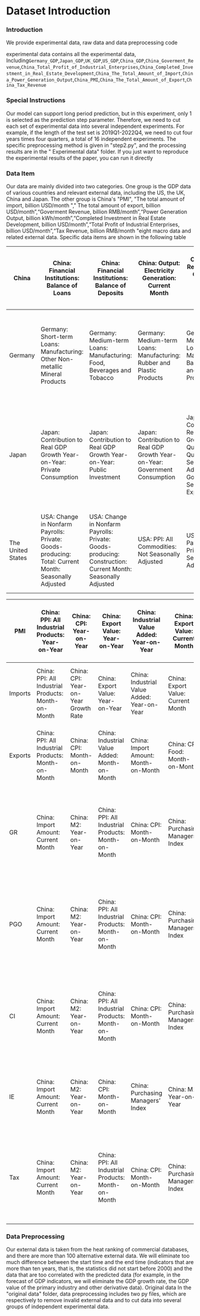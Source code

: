 # Dataset Introduction

### Introduction

We provide experimental data, raw data and data preprocessing code

experimental data contains all the experimental data, Including`Germany_GDP`,`Japan_GDP`,`UK_GDP`,`US_GDP`,`China_GDP`,`China_Goverment_Revenue`,`China_Total_Profit_of_Industrial_Enterprises`,`China_Completed_Investment_in_Real_Estate_Development`,`China_The_Total_Amount_of_Import`,`China_Power_Generation_Output`,`China_PMI`,`China_The_Total_Amount_of_Export`,`China_Tax_Revenue`

### Special Instructions

Our model can support long period prediction, but in this experiment, only 1 is selected as the prediction step
parameter. Therefore, we need to cut each set of experimental data into several independent experiments. For example, if
the length of the test set is 2019Q1-2022Q4, we need to cut four years times four quarters, a total of 16 independent
experiments. The specific preprocessing method is given in "step2.py", and the processing results are in the "
Experimental data" folder. If you just want to reproduce the experimental results of the paper, you can run it directly

### Data Item

Our data are mainly divided into two categories. One group is the GDP data of various countries and relevant external
data, including the US, the UK, China and Japan. The other group is China's "PMI", "The total amount of import, billion
USD/month "," The total amount of export, billion USD/month”,“Goverment Revenue, billion RMB/month”,“Power Generation
Output, billion kWh/month”,“Completed Investment in Real Estate Development, billion USD/month”,“Total Profit of
Industrial Enterprises, billion USD/month”,“Tax Revenue, billion RMB/month "eight macro data and related external data.
Specific data items are shown in the following table


| China             | China:  Financial Institutions:  Balance of Loans                                                           | China:  Financial Institutions:  Balance of Deposits                                                               | China:  Output:  Electricity Generation:  Current Month                       | China:  Total Retail Sales of Consumer Goods:  Current Month                                                      | China:  Fixed Asset Investment:  Cumulative Value                                                                           | China:  Floor Space of Buildings Completed:  Year-on-Year                            | China:  Financial Institutions:  Balance of Loans:  Year-on-Year                                         | China:  Floor Space of Buildings Started:  Year-on-Year                                                                         | China:  Industrial Value Added:  Month-on-Month                                               | China:  Consumer Confidence Index (Monthly)                   | China:  Floor Space of Buildings Under Construction:  Year-on-Year                                                             | China:  Fixed Asset Investment:  Year-on-Year                                                      | China:  Commercial Housing Sales Area:  Year-on-Year                                                                | China: Commercial Housing Sales Area: Residential Buildings: Year-on-Year                                                                 | China: Fiscal Revenue: Cumulative Value                           | China:  Financial Institutions:  Savings Deposits Balance                                 | China:  Fiscal Balance:  Current Month                                | China:  Output:  Household Refrigerators:  Current Month                      | China:  Average Exchange Rate:  US Dollar to RMB                  | China:  Output:  Automobiles:  Current Month                                                                                                   | China:  Output:  Electricity Generation:  Year-on-Year                                                     | China:  Output:  Metal Cutting Machine Tools:  Current Month              | China:  Output:  Air Conditioners:  Current Month                       | China:  CPI:  Month-on-Month                                                                                                    | China:  Tax Revenue:  Current Month                                                      | China:  Fiscal Revenue:  Current Month                   | China:  Fiscal Expenditure:  Cumulative Value                                                         | China:  Fiscal Expenditure:  Current Month                      | China:  Output:  Crude Steel:  Current Month                                            | China:  Tax Revenue:  Month-on-Month                                                     |
|-------------------|-------------------------------------------------------------------------------------------------------------|--------------------------------------------------------------------------------------------------------------------|-------------------------------------------------------------------------------|-------------------------------------------------------------------------------------------------------------------|-----------------------------------------------------------------------------------------------------------------------------|--------------------------------------------------------------------------------------|----------------------------------------------------------------------------------------------------------|---------------------------------------------------------------------------------------------------------------------------------|-----------------------------------------------------------------------------------------------|---------------------------------------------------------------|--------------------------------------------------------------------------------------------------------------------------------|----------------------------------------------------------------------------------------------------|---------------------------------------------------------------------------------------------------------------------|-------------------------------------------------------------------------------------------------------------------------------------------|-------------------------------------------------------------------|-------------------------------------------------------------------------------------------|-----------------------------------------------------------------------|-------------------------------------------------------------------------------|-------------------------------------------------------------------|------------------------------------------------------------------------------------------------------------------------------------------------|------------------------------------------------------------------------------------------------------------|---------------------------------------------------------------------------|-------------------------------------------------------------------------|---------------------------------------------------------------------------------------------------------------------------------|------------------------------------------------------------------------------------------|----------------------------------------------------------|-------------------------------------------------------------------------------------------------------|-----------------------------------------------------------------|-----------------------------------------------------------------------------------------|------------------------------------------------------------------------------------------|
| Germany           | Germany:  Short-term Loans:  Manufacturing:  Other Non-metallic Mineral Products                            | Germany:  Medium-term Loans:  Manufacturing:  Food, Beverages and Tobacco                                          | Germany:  Medium-term Loans:  Manufacturing:  Rubber and Plastic Products     | Germany:  Medium-term Loans:  Manufacturing:  Basic Metals and Metal Products                                     | Germany:  Short-term Loans:  Services:  Other Services                                                                      | Germany:  Short-term Loans:  Agriculture                                             | Germany:  Short-term Loans:  Manufacturing:  Textiles and Textile Products, Leather and Leather Products | Germany:  Loans:  Manufacturing:  Wood, Pulp and Paper Products, Printing and Publishing, Furniture Manufacturing and Recycling | Germany:  Short-term Loans:  Manufacturing:  Chemicals, Coking, Oil Refining and Nuclear Fuel | Germany:  Loans:  Manufacturing:  Food, Beverages and Tobacco | Germany:  Medium-term Loans:  Services:  Holding Companies                                                                     | Germany:  Medium-term Loans:  Services:  Computer and Related Activities, Research and Development | Germany:  Medium-term Loans:  Financial Institutions and Insurance Companies (Excluding Micro-lending Institutions) | Germany:  Long-term Loans:  Transport, Storage and Communication                                                                          | Germany:  Long-term Loans:  Services:  Accommodation and Catering | Germany:  Loans:  Services:  Accommodation and Catering                                   | Germany:  Short-term Loans:  Transport , Storage and Communication    | Germany:  Short-term Loans:  Manufacturing:  Electrical and Optical Equipment | Germany:  Medium-term Loans:  Services:  Movable Property Leasing | Germany:  Medium-term Loans:  Manufacturing:  Wood , Pulp and Paper Products , Printing and Publishing , Furniture Manufacturing and Recycling | Germany:  Medium-term Loans:  Manufacturing:  Textiles and Textile Products , Leather and Leather Products | Germany:  Medium-term Loans:  Electricity , Gas and Water Supply , Mining | Germany:  Medium-term Loans:  Construction                              | Germany:  Manufacturing Capacity Utilization                                                                                    | Germany:  Short-term Loans:  Wholesale , Retail Trade and Repair                         | Germany:  Loans:  Services:  Other Services              | Germany:  Loans:  Construction                                                                        | Germany:  Long-term Loans:  Wholesale , Retail Trade and Repair | Germany:  Loans:  Services:  Computer and Related Activities , Research and Development | Germany:  Loans:  Services:  Real Estate Enterprises                                     |
| Japan             | Japan:  Contribution to Real GDP Growth Year-on-Year:  Private Consumption                                  | Japan:  Contribution to Real GDP Growth Year-on-Year:  Public Investment                                           | Japan:  Contribution to Real GDP Growth Year-on-Year:  Government Consumption | Japan:  Contribution to Real GDP Growth Quarter-on-Quarter Seasonally Adjusted:  Goods and Services:  Net Exports | Japan:  Contribution to Real GDP Growth Year-on-Year:  GDP                                                                  | Japan:  Contribution to Real GDP Growth Year-on-Year:  Domestic Demand               | Japan:  Contribution to Real GDP Growth Year-on-Year:  Goods and Services:  Net Exports                  | Japan:  Real Disposable Personal Income Index                                                                                   | Japan:  Consumer Price Index                                                                  | Japan:  OECD Real House Price Index Seasonally Adjusted       | Japan:  Domestic Banks:  Bank Accounts, Trust Accounts, Overseas Branch Accounts:  Housing Loans:  Household Loans:  New Loans | Japan:  Domestic Banks:  Bank Accounts:  Housing Loans:  Household Loans:  New Loans               | Japan:  Manufacturing Inventories:  Total                                                                           | Japan:  Domestic Banks:  Bank Accounts , Trust Accounts , Overseas Branch Accounts:  Housing Loans:  Household Loans:  Outstanding Amount | Japan:  Balance:  Current Account                                 | Japan:  Producer Price Index:  Year-on-Year                                               | Japan:  Unemployment Rate                                             | Japan:  Unemployment Rate:  Seasonally Adjusted                               | Japan:  Import Amount:  Year-on-Year                              | Japan:  Core CPI                                                                                                                               | Japan:  OECD Composite Leading Indicators                                                                  | Japan:  Money Supply:  Average Balance:  M2:  Year-on-Yea                 | Japan:  10-year Government Bond Yield                                   | Japan:  Industrial Production Index:  Mining and Manufacturing:  Year-on-Year                                                   | Japan:  Consumer Confidence Index                                                        | Japan:  Import Amount:  Current Month                    | Japan:  Export Amount:  Current Month                                                                 | Japan:  Commercial Sales:  Total                                | Japan:  Trade Balance:  Current Month                                                   | Japan:  Machinery Orders:  Metal Cutting Machine Tools                                   |
| The United States | USA:  Change in Nonfarm Payrolls:  Private:  Goods-producing:  Total:  Current Month:  Seasonally Adjusted  | USA:  Change in Nonfarm Payrolls:  Private:  Goods-producing:  Construction:  Current Month:  Seasonally Adjusted  | USA:  PPI:  All Commodities:  Not Seasonally Adjusted                         | USA:  Nonfarm Payrolls:  Private:  Total:  Seasonally Adjusted                                                    | USA:  Change in Nonfarm Payrolls:  Private:  Goods-producing:  Manufacturing:  Total:  Current Month:  Seasonally Adjusted  | USA:  Change in Nonfarm Payrolls:  Government:  Current Month:  Seasonally Adjusted  | USA:  CPI:  Transportation:  Seasonally Adjusted:  Month-on-Month                                        | USA:  CPI:  Transportation:  Month-on-Month                                                                                     | USA:  CPI:  Medical Care:  Seasonally Adjusted:  Month-on-Month                               | USA:  CPI:  Medical Care:  Month-on-Month                     | USA:  CPI:  Food:  Seasonally Adjusted:  Month-on-Month                                                                        | USA:  CPI:  Apparel:  Seasonally Adjusted:  Month-on-Month                                         | USA:  Nonfarm Payrolls:  Total:  Seasonally Adjusted                                                                | USA:  Consumer Credit Outstanding:  Total:  Seasonally Adjusted                                                                           | USA:  CPI:  Apparel:  Month-on-Month                              | USA:  Nonfarm Payrolls:  Private:  Goods-producing:  Manufacturing:  Seasonally Adjusted  | USA:  PPI:  All Commodities:  Year-on-Year:  Not Seasonally Adjusted  | USA:  CPI:  Food:  Year-on-Year                                               | USA:  CPI:  Year-on-Year                                          | USA:  CPI:  Month-on-Month                                                                                                                     | USA:  CPI:  Seasonally Adjusted:  Month-on-Month                                                           | USA:  CPI:  Food:  Month-on-Month                                         | USA:  Industrial Production Index:  Year-on-Year:  Seasonally Adjusted  | USA:  Change in Nonfarm Payrolls:  Private:  Service-providing:  Leisure and Hospitality:  Current Month:  Seasonally Adjusted  | USA:  Average Weekly Hours of Production Workers in Manufacturing:  Seasonally Adjusted  | USA:  Industrial Production Index:  Seasonally Adjusted  | USA:  Change in Nonfarm Payrolls:  Private:  Service-providing:  Current Month:  Seasonally Adjusted  | USA:  Consumer Price Index                                      | USA:  Change in Nonfarm Payrolls:  Total:  Seasonally Adjusted                          | USA:  Nonfarm Payrolls:  Private:  Goods-producing:  Construction:  Seasonally Adjusted  |


|  PMI       | China: PPI: All Industrial Products: Year-on-Year      | China: CPI: Year-on-Year             | China: Export Value: Year-on-Year                       | China: Industrial Value Added: Year-on-Year  | China: Export Value: Current Month  | China: Import Value: Year-on-Year              | China: CPI: Food: Year-on-Year                  | China: CPI: Month-on-Month                                          | China: Trade Balance Value: Current Month        | China:  Import Value:  Current Month                                 | China:  Consumer Confidence Index (Monthly)          | China:  Financial Institutions:  Medium and Long-term Loan Balance | China:  Export Value:  United States:  Current Month             | China:  Export Value:  Cumulative Value                              | China: PPI:  Means of Production:  Year-on-Year                       | China:  Sales Volume:  Automobiles:  Current Month           | China:  Import and Export Value:  Year-on-Year   | China: PPI:  Means of Subsistence:  Year-on-Year | China:  Average Exchange Rate:  US Dollar to RMB                | hina:  Import and Export Amount:  Current Month                            | China: CPI: Housing: Year-on-Year                                 | China:  Export Amount:  Japan:  Current Month                    | China: PPIRM: Year-on-Year                                                 | China:  Trade Balance Value:  Cumulative Value                                                                        | China: CPI: Clothing: Year-on-Year                                                      | China: CPI: Transportation and Communication: Year-on-Year               | China: PPI: Means of Production: Raw Material Industry: Year-on-Year                                                   | China: CPI: Education, Culture and Entertainment: Year-on-Year                           | China: CPI: Medical Care: Year-on-Year                  | China: CPI: Livelihood Goods and Services:  Year-on-Year                   |
|-------------------|-------------------------------------------------------------------------------------------------------------|--------------------------------------------------------------------------------------------------------------------|-------------------------------------------------------------------------------|-------------------------------------------------------------------------------------------------------------------|-----------------------------------------------------------------------------------------------------------------------------|--------------------------------------------------------------------------------------|----------------------------------------------------------------------------------------------------------|---------------------------------------------------------------------------------------------------------------------------------|-----------------------------------------------------------------------------------------------|---------------------------------------------------------------|--------------------------------------------------------------------------------------------------------------------------------|----------------------------------------------------------------------------------------------------|---------------------------------------------------------------------------------------------------------------------|-------------------------------------------------------------------------------------------------------------------------------------------|-------------------------------------------------------------------|-------------------------------------------------------------------------------------------|-----------------------------------------------------------------------|-------------------------------------------------------------------------------|-------------------------------------------------------------------|------------------------------------------------------------------------------------------------------------------------------------------------|------------------------------------------------------------------------------------------------------------|---------------------------------------------------------------------------|-------------------------------------------------------------------------|---------------------------------------------------------------------------------------------------------------------------------|------------------------------------------------------------------------------------------|----------------------------------------------------------|-------------------------------------------------------------------------------------------------------|-----------------------------------------------------------------|-----------------------------------------------------------------------------------------|------------------------------------------------------------------------------------------|
|  Imports   | China: PPI: All Industrial Products: Month-on-Month    | China: CPI: Year-on-Year Growth Rate | China: Export Value: Year-on-Year                       | China: Industrial Value Added: Year-on-Year  | China: Export Value: Current Month  | China: CPI: Food: Year-on-Year                 | China: CPI: Month-on-Month                      | China: Trade Balance Value: Current Month                           | China: Consumer Confidence Index (Monthly)       | China:  Financial Institutions:  Medium and Long-term Loan Balance   | China:  Export Value:  United States:  Current Month | China:  Export Value:  Cumulative Value                            | China: PPI:  Means of Production:  Year-on-Year Growth Rate      | China:  Sales Volume:  Automobiles:  Current Month                   | China:  Import and Export Value:  Year-on-Year Growth Rate            | China: PPI:  Means of Subsistence:  Year-on-Year Growth Rate | China:  Average Exchange Rate:  US Dollar to RMB | China:  Import and Export Amount:  Current Month | China:  CPI:  Housing:  Month-on-Month                          | China:  Export Amount:  Japan:  Current Month                              | China: PPIRM: Year-on-Year                                        | China: Trade Balance Value: Cumulative Value                     | China: CPI: Clothing: Year-on-Year Growth Rate                             | China:  CPI:  Transportation and Communication:  Year-on-Year                                                         | China: PPI: Means of Production: Raw Material Industry: Year-on-Year                    | China: CPI: Education, Culture and Entertainment: Year-on-Year           | China: CPI: Medical Care: Year-on-Year                                                                                 | China: CPI: Livelihood Goods and Services: Year-on-Year                                  | China Trade Balance Year-on-Year                        | China Export Value United States Cumulative Year-on-Year                   |
|  Exports   | China:  PPI:  All Industrial Products:  Month-on-Month | China:  CPI:  Month-on-Month         | China:  Industrial Value Added:  Month-on-Month         | China:  Import Amount:  Month-on-Month       | China:  CPI:  Food:  Month-on-Month | China:  CPI:  Month-on-Month                   | China:  Trade Balance:  Current Month           | China:  Import Amount:  Current Month                               | China:  Consumer Confidence Index (Monthly)      | China:  Financial Institutions:  Medium and Long-term Loan Balance   | China:  PPI:  Means of Production:  Month-on-Month   | China:  Sales:  Automobiles:  Current Month                        | China:  PPI:  Means of Subsistence:  Month-on-Month              | China:  Average Exchange Rate:  US Dollar to RMB                     | China:  CPI:  Housing:  Month-on-Month                                | China:  PPIRM:  Month-on-Month                               | China:  Trade Balance:  Cumulative Value         | China:  CPI:  Apparel:  Month-on-Month           | China:  CPI:  Transportation and Communication:  Month-on-Month | China:  PPI:  Means of Production:  Raw Material Industry:  Month-on-Month | China:  CPI:  Education , Culture and Recreation:  Month-on-Month | China:  CPI:  Medical Care:  Month-on-Month                      | China:  CPI:  Household Goods and Services:  Month-on-Month                | China:  Trade Balance:  Month-on-Month                                                                                | China:  RMB:  Real Effective Exchange Rate Index                                        | China:  PPI:  Means of Production:  Processing Industry:  Month-on-Month | China:  Deposit Interest Rate (1-year Term Deposit) (Monthly)                                                          | China:  Import Amount:  Cumulative Value                                                 | China:  PPI:  Means of Production:  Mining Industry     | China:  CPI:  Food, Tobacco and Liquor:  Fresh Vegetables:  Month-on-Month |
|  GR        | China:  Import Amount:  Current Month                  | China:  M2:  Year-on-Year            | China:  PPI:  All Industrial Products:  Month-on-Month  | China:  CPI:  Month-on-Month                 | China:  Purchasing Managers’ Index  | China:  M1:  Year-on-Year                      | China:  Total Social Financing:  Current Month  | China:  Export Amount:  Month-on-Month                              | China:  Industrial Value Added:  Month-on-Month  | China:  Financial Institutions:  New Renminbi Loans:  Current Month  | China:  Export Amount:  Current Month                | China:  M2                                                         | China:  PMI:  New Orders                                         | China:  CPI:  Excluding Food and Energy (Core CPI):  Month-on-Month  | China:  Total Social Financing:  New Renminbi Loans:  Current Month   | China:  PMI:  New Export Orders                              | China:  Industrial Value Added:  Year-on-Year    | China:  PMI:  Finished Goods Inventory           | China:  Export Amount:  Year-on-Year                            | China:  PMI:  Production                                                   | China:  Import Amount:  Month-on-Month                            | China:  Urban Surveyed Unemployment Rate                         | China:  Total Social Financing:  Corporate Bond Financing:  Current Month  | China:  Total Social Financing:  Government Bonds:  Current Month                                                     | China:  Total Social Financing:  New Trust Loans:  Current Month                        | China:  Total Social Financing:  New Entrusted Loans:  Current Month     | China:  Financial Institutions:  New Renminbi Loans:  Enterprises (Businesses) Units:  Bill Financing:  Current Month  | China:  Total Social Financing:  New Undiscounted Bank Acceptance Bills:  Current Month  | China:  PPI:  All Industrial Products:  Month-on-Month  | China:  Surveyed Unemployment Rate of Population Aged 16-24                |
|  PGO       | China:  Import Amount:  Current Month                  | China:  M2:  Year-on-Year            | China:  PPI:  All Industrial Products:  Month-on-Month  | China:  CPI:  Month-on-Month                 | China:  Purchasing Managers’ Index  | China:  M1:  Year-on-Year                      | China:  Total Social Financing:  Current Month  | China:  Export Amount:  Month-on-Month                              | China:  Industrial Value Added:  Month-on-Month  | China:  Financial Institutions:  New Renminbi Loans:  Current Month  | China:  Export Amount:  Current Month                | China:  M2                                                         | China:  PMI:  New Orders                                         | China:  CPI:  Excluding Food and Energy (Core CPI):  Month-on-Month  |  China:  Total Social Financing:  New Renminbi Loans:  Current Month  | China:  PMI:  New Export Orders                              | China:  Industrial Value Added:  Year-on-Year    | China:  PMI:  Finished Goods Inventory           | China:  Export Amount:  Year-on-Year                            | China:  PMI:  Production                                                   | China:  Import Amount:  Month-on-Month                            | China:  Urban Surveyed Unemployment Rate                         | China:  Total Social Financing:  Corporate Bond Financing:  Current Month  | China:  Total Social Financing:  Government Bonds:  Current Month                                                     | China:  Total Social Financing:  New Trust Loans:  Current Month                        | China:  Total Social Financing:  New Entrusted Loans:  Current Month     | China:  Financial Institutions:  New Renminbi Loans:  Enterprises (Businesses) Units:  Bill Financing:  Current Month  | China:  Total Social Financing:  New Undiscounted Bank Acceptance Bills:  Current Month  | China:  PPI:  All Industrial Products:  Month-on-Month  | China:  Surveyed Unemployment Rate of Population Aged 16-24                |
|  CI        | China:  Import Amount:  Current Month                  | China:  M2:  Year-on-Year            | China:  PPI:  All Industrial Products:  Month-on-Month  | China:  CPI:  Month-on-Month                 | China:  Purchasing Managers’ Index  | China:  M1:  Year-on-Year                      | China:  Total Social Financing:  Current Month  | China:  Export Amount:  Month-on-Month                              | China:  Industrial Value Added:  Month-on-Month  | China:  Financial Institutions:  New Renminbi Loans:  Current Month  | China:  Export Amount:  Current Month                | China:  M2                                                         | China:  PMI:  New Orders                                         | China:  CPI:  Excluding Food and Energy (Core CPI):  Month-on-Month  |  China:  Total Social Financing:  New Renminbi Loans:  Current Month  | China:  PMI:  New Export Orders                              | China:  Industrial Value Added:  Year-on-Year    | China:  PMI:  Finished Goods Inventory           | China:  Export Amount:  Year-on-Year                            | China:  PMI:  Production                                                   | China:  Import Amount:  Month-on-Month                            | China:  Urban Surveyed Unemployment Rate                         | China:  Total Social Financing:  Corporate Bond Financing:  Current Month  | China:  Total Social Financing:  Government Bonds:  Current Month                                                     | China:  Total Social Financing:  New Trust Loans:  Current Month                        | China:  Total Social Financing:  New Entrusted Loans:  Current Month     | China:  Financial Institutions:  New Renminbi Loans:  Enterprises (Businesses) Units:  Bill Financing:  Current Month  | China:  Total Social Financing:  New Undiscounted Bank Acceptance Bills:  Current Month  | China:  PPI:  All Industrial Products:  Month-on-Month  | China:  Surveyed Unemployment Rate of Population Aged 16-24                |
|  IE        | China:  Import Amount:  Current Month                  | China:  M2:  Year-on-Year            | China:  CPI:  Month-on-Month                            | China:  Purchasing Managers’ Index           | China:  M1:  Year-on-Year           | China:  Total Social Financing:  Current Month | China:  Export Amount:  Month-on-Month          | China:  Financial Institutions:  New Renminbi Loans:  Current Month | China:  Export Amount:  Current Month            | China:  M2                                                           | China: PMI: New Orders                               | China: CPI: Excluding Food and Energy (Core CPI): Month-on-Month   | China: Total Social Financing: New Renminbi Loans: Current Month | China:  PMI:  New Export Orders                                      | China:  PMI:  Finished Goods Inventory                                | China:  Export Amount:  Year-on-Year                         | China:  PMI:  Production                         | China:  Import Amount:  Month-on-Month           | China:  Urban Surveyed Unemployment Rate                        | China:  Total Social Financing:  Corporate Bond Financing:  Current Month  | China:  Total Social Financing:  Government Bonds:  Current Month | China:  Total Social Financing:  New Trust Loans:  Current Month | China:  Total Social Financing:  New Entrusted Loans:  Current Month       | China:  Financial Institutions:  New Renminbi Loans:  Enterprises (Businesses) Units:  Bill Financing:  Current Month | China:  Total Social Financing:  New Undiscounted Bank Acceptance Bills:  Current Month | China:  Surveyed Unemployment Rate of Population Aged 16-24              | China:  CPI:  Food:  Month-on-Month                                                                                    | China:  Financial Institutions:  Loan Balance:  Year-on-Year                             | China:  CPI:  Non-food:  Month-on-Month                 | China:  CPI:  Month-on-Month                                               |
|  Tax       | China:  Import Amount:  Current Month                  | China:  M2:  Year-on-Year            | China:  PPI:  All Industrial Products:  Month-on-Month  | China:  CPI:  Month-on-Month                 | China:  Purchasing Managers’ Index  | China:  M1:  Year-on-Year                      | China:  Total Social Financing:  Current Month  | China:  Export Amount:  Month-on-Month                              | China:  Industrial Value Added:  Month-on-Month  | China:  Financial Institutions:  New Renminbi Loans:  Current Month  | China:  Export Amount:  Current Month                | China:  M2                                                         | China:  PMI:  New Orders                                         | China:  CPI:  Excluding Food and Energy (Core CPI):  Month-on-Month  |  China:  Total Social Financing:  New Renminbi Loans:  Current Month  | China:  PMI:  New Export Orders                              | China:  Industrial Value Added:  Year-on-Year    | China:  PMI:  Finished Goods Inventory           | China:  Export Amount:  Year-on-Year                            | China:  PMI:  Production                                                   | China:  Import Amount:  Month-on-Month                            | China:  Urban Surveyed Unemployment Rate                         | China:  Total Social Financing:  Corporate Bond Financing:  Current Month  | China:  Total Social Financing:  Government Bonds:  Current Month                                                     | China:  Total Social Financing:  New Trust Loans:  Current Month                        | China:  Total Social Financing:  New Entrusted Loans:  Current Month     | China:  Financial Institutions:  New Renminbi Loans:  Enterprises (Businesses) Units:  Bill Financing:  Current Month  | China:  Total Social Financing:  New Undiscounted Bank Acceptance Bills:  Current Month  | China:  PPI:  All Industrial Products:  Month-on-Month  | China:  Surveyed Unemployment Rate of Population Aged 16-24                |






### Data Preprocessing

Our external data is taken from the heat ranking of commercial databases, and there are more than 100 alternative
external data. We will eliminate too much difference between the start time and the end time (indicators that are more
than ten years, that is, the statistics did not start before 2000) and the data that are too correlated with the
predicted data (for example, in the forecast of GDP indicators, we will eliminate the GDP growth rate, the GDP value of
the primary industry and other derivative data). Original data In the "original data" folder, data preprocessing
includes two py files, which are respectively to remove invalid external data and to cut data into several groups of
independent experimental data.